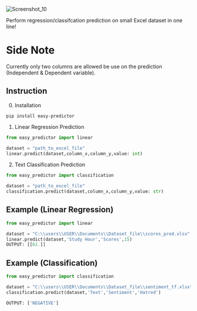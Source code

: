 ![Screenshot_10](https://user-images.githubusercontent.com/64541739/174754962-952e3e72-0b2c-4ae6-987d-9f46c965e5c4.png)


Perform regression/classifcation prediction on small Excel dataset in one line!

# Side Note

Currently only two columns are allowed be use on the prediction (Independent & Dependent variable).

## Instruction

0. Installation

```
pip install easy-predictor
```

1. Linear Regression Prediction

```python
from easy_predictor import linear 

dataset = "path_to_excel_file"
linear.predict(dataset,column_x,column_y,value: int)
```
2. Text Classification Prediction

```python
from easy_predictor import classification

dataset = "path_to_excel_file"
classification.predict(dataset,column_x,column_y,value: str)
```

## Example (Linear Regression)
```python
from easy_predictor import linear

dataset = "C:\\users\\USER\\Documents\\Dataset_file\\scores_pred.xlsx"
linear.predict(dataset,'Study Hour','Scores',15)
OUTPUT: [[62.]]
```

## Example (Classification)
```python
from easy_predictor import classification

dataset = "C:\\users\\USER\\Documents\\Dataset_file\\sentiment_tf.xlsx"
classification.predict(dataset,'Text','Sentiment','Hatred')

OUTPUT: ['NEGATIVE']
```
